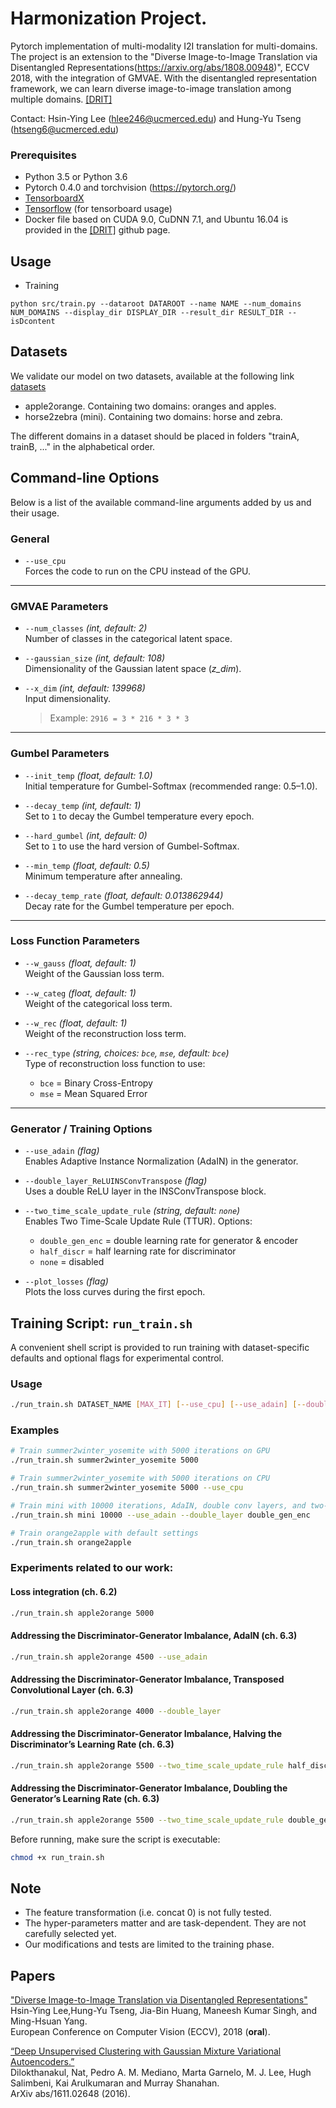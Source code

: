 # Harmonization Project.

Pytorch implementation of multi-modality I2I translation for multi-domains. The project is an extension to the "Diverse Image-to-Image Translation via Disentangled Representations(https://arxiv.org/abs/1808.00948)", ECCV 2018, with the integration of GMVAE. 
With the disentangled representation framework, we can learn diverse image-to-image translation among multiple domains.
[[DRIT]](https://github.com/HsinYingLee/DRIT)

Contact: Hsin-Ying Lee (hlee246@ucmerced.edu) and Hung-Yu Tseng (htseng6@ucmerced.edu)

### Prerequisites
- Python 3.5 or Python 3.6
- Pytorch 0.4.0 and torchvision (https://pytorch.org/)
- [TensorboardX](https://github.com/lanpa/tensorboard-pytorch)
- [Tensorflow](https://www.tensorflow.org/) (for tensorboard usage)
- Docker file based on CUDA 9.0, CuDNN 7.1, and Ubuntu 16.04 is provided in the [[DRIT]](https://github.com/HsinYingLee/DRIT) github page.

## Usage
- Training
```
python src/train.py --dataroot DATAROOT --name NAME --num_domains NUM_DOMAINS --display_dir DISPLAY_DIR --result_dir RESULT_DIR --isDcontent
```

## Datasets
We validate our model on two datasets, available at the following link [datasets](http://efrosgans.eecs.berkeley.edu/cyclegan/datasets/)
- apple2orange. Containing two domains: oranges and apples. 
- horse2zebra (mini). Containing two domains: horse and zebra.

The different domains in a dataset should be placed in folders "trainA, trainB, ..." in the alphabetical order.


## Command-line Options

Below is a list of the available command-line arguments added by us and their usage.  

### General
- `--use_cpu`  
  Forces the code to run on the CPU instead of the GPU.  

---

### GMVAE Parameters
- `--num_classes` *(int, default: 2)*  
  Number of classes in the categorical latent space.  

- `--gaussian_size` *(int, default: 108)*  
  Dimensionality of the Gaussian latent space (*z_dim*).  

- `--x_dim` *(int, default: 139968)*  
  Input dimensionality.  
  > Example: `2916 = 3 * 216 * 3 * 3`  

---

### Gumbel Parameters
- `--init_temp` *(float, default: 1.0)*  
  Initial temperature for Gumbel-Softmax (recommended range: 0.5–1.0).  

- `--decay_temp` *(int, default: 1)*  
  Set to `1` to decay the Gumbel temperature every epoch.  

- `--hard_gumbel` *(int, default: 0)*  
  Set to `1` to use the hard version of Gumbel-Softmax.  

- `--min_temp` *(float, default: 0.5)*  
  Minimum temperature after annealing.  

- `--decay_temp_rate` *(float, default: 0.013862944)*  
  Decay rate for the Gumbel temperature per epoch.  

---

### Loss Function Parameters
- `--w_gauss` *(float, default: 1)*  
  Weight of the Gaussian loss term.  

- `--w_categ` *(float, default: 1)*  
  Weight of the categorical loss term.  

- `--w_rec` *(float, default: 1)*  
  Weight of the reconstruction loss term.  

- `--rec_type` *(string, choices: `bce`, `mse`, default: `bce`)*  
  Type of reconstruction loss function to use:  
  - `bce` = Binary Cross-Entropy  
  - `mse` = Mean Squared Error  

---

### Generator / Training Options
- `--use_adain` *(flag)*  
  Enables Adaptive Instance Normalization (AdaIN) in the generator.  

- `--double_layer_ReLUINSConvTranspose` *(flag)*  
  Uses a double ReLU layer in the INSConvTranspose block.  

- `--two_time_scale_update_rule` *(string, default: `none`)*  
  Enables Two Time-Scale Update Rule (TTUR). Options:  
  - `double_gen_enc` = double learning rate for generator & encoder  
  - `half_discr` = half learning rate for discriminator  
  - `none` = disabled  

- `--plot_losses` *(flag)*  
  Plots the loss curves during the first epoch. 

## Training Script: `run_train.sh`

A convenient shell script is provided to run training with dataset-specific defaults and optional flags for experimental control.

### Usage

```bash
./run_train.sh DATASET_NAME [MAX_IT] [--use_cpu] [--use_adain] [--double_layer] [--two_time_scale_rule RULE]
```

### Examples

```bash
# Train summer2winter_yosemite with 5000 iterations on GPU
./run_train.sh summer2winter_yosemite 5000

# Train summer2winter_yosemite with 5000 iterations on CPU
./run_train.sh summer2winter_yosemite 5000 --use_cpu

# Train mini with 10000 iterations, AdaIN, double conv layers, and two-time scale update
./run_train.sh mini 10000 --use_adain --double_layer double_gen_enc

# Train orange2apple with default settings
./run_train.sh orange2apple
```

### Experiments related to our work:

#### Loss integration (ch. 6.2)
```bash
./run_train.sh apple2orange 5000
```

#### Addressing the Discriminator-Generator Imbalance, AdaIN (ch. 6.3)

```bash
./run_train.sh apple2orange 4500 --use_adain
```

#### Addressing the Discriminator-Generator Imbalance, Transposed Convolutional Layer (ch. 6.3)

```bash
./run_train.sh apple2orange 4000 --double_layer
```

#### Addressing the Discriminator-Generator Imbalance, Halving the Discriminator’s Learning Rate (ch. 6.3)

```bash
./run_train.sh apple2orange 5500 --two_time_scale_update_rule half_discr
```

#### Addressing the Discriminator-Generator Imbalance, Doubling the Generator’s Learning Rate (ch. 6.3)

```bash
./run_train.sh apple2orange 5500 --two_time_scale_update_rule double_gen_enc
```



Before running, make sure the script is executable:

```bash
chmod +x run_train.sh
```




## Note
- The feature transformation (i.e. concat 0) is not fully tested.
- The hyper-parameters matter and are task-dependent. They are not carefully selected yet.
- Our modifications and tests are limited to the training phase.
 

## Papers

["Diverse Image-to-Image Translation via Disentangled Representations"](https://doi.org/10.48550/arXiv.1808.00948)<br> Hsin-Ying Lee,Hung-Yu Tseng, Jia-Bin Huang, Maneesh Kumar Singh, and Ming-Hsuan Yang. <br>
European Conference on Computer Vision (ECCV), 2018 (**oral**).


[“Deep Unsupervised Clustering with Gaussian Mixture Variational Autoencoders.”](https://doi.org/10.48550/arXiv.1611.02648)<br> Dilokthanakul, Nat, Pedro A. M. Mediano, Marta Garnelo, M. J. Lee, Hugh Salimbeni, Kai Arulkumaran and Murray Shanahan.<br> ArXiv abs/1611.02648 (2016).


